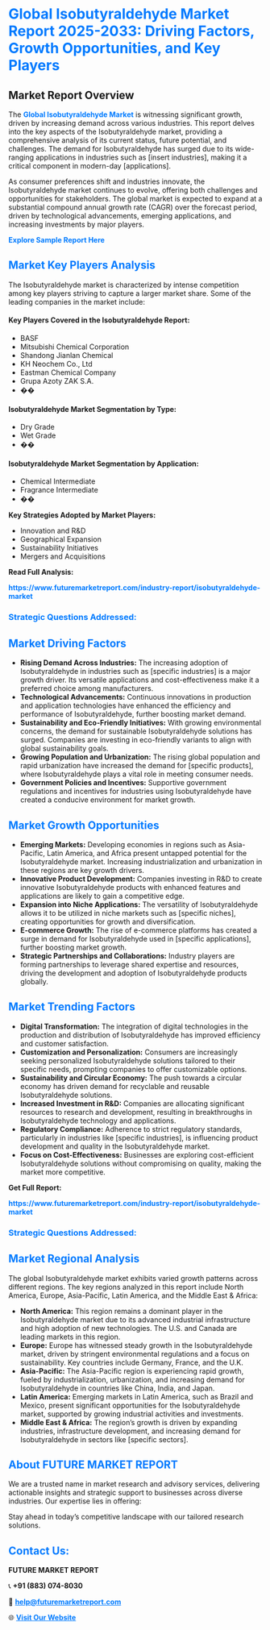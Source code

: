 <h1 style="color: #007BFF;">Global Isobutyraldehyde Market Report 2025-2033: Driving Factors, Growth Opportunities, and Key Players</h1>

<section id="overview">
<h2>Market Report Overview</h2>
<p>The <a href="https://www.futuremarketreport.com/industry-report/isobutyraldehyde-market" style="color: #007BFF; text-decoration: none;"><strong>Global Isobutyraldehyde Market</strong></a> is witnessing significant growth, driven by increasing demand across various industries. This report delves into the key aspects of the Isobutyraldehyde market, providing a comprehensive analysis of its current status, future potential, and challenges. The demand for Isobutyraldehyde has surged due to its wide-ranging applications in industries such as [insert industries], making it a critical component in modern-day [applications].</p>
<p>As consumer preferences shift and industries innovate, the Isobutyraldehyde market continues to evolve, offering both challenges and opportunities for stakeholders. The global market is expected to expand at a substantial compound annual growth rate (CAGR) over the forecast period, driven by technological advancements, emerging applications, and increasing investments by major players.</p>
</section>

<section id="overview">
<p><a href="https://www.futuremarketreport.com/request-sample/reportId=113940" style="color: #007BFF; text-decoration: none;"><strong>Explore Sample Report Here</strong></a></p>
</section>

<section id="key-players">
<h2 style="color: #007BFF;">Market Key Players Analysis</h2>
<p>The Isobutyraldehyde market is characterized by intense competition among key players striving to capture a larger market share. Some of the leading companies in the market include:</p>
<h4>Key Players Covered in the Isobutyraldehyde Report:</h4>
<ul><li>BASF</li><li>Mitsubishi Chemical Corporation</li><li>Shandong Jianlan Chemical</li><li>KH Neochem Co., Ltd</li><li>Eastman Chemical Company</li><li>Grupa Azoty ZAK S.A.</li><li>��</li></ul>
<h4>Isobutyraldehyde Market Segmentation by Type:</h4>
<ul><li>Dry Grade</li><li>Wet Grade</li><li>��</li></ul>

<h4>Isobutyraldehyde Market Segmentation by Application:</h4>
<ul><li>Chemical Intermediate</li><li>Fragrance Intermediate</li><li>��</li></ul>
<p><strong>Key Strategies Adopted by Market Players:</strong></p>
<ul>
<li>Innovation and R&D</li>
<li>Geographical Expansion</li>
<li>Sustainability Initiatives</li>
<li>Mergers and Acquisitions</li>
</ul>
</section>

<section>
<p><strong>Read Full Analysis: </strong></p><a href="https://www.futuremarketreport.com/industry-report/isobutyraldehyde-market" style="color: #007BFF; text-decoration: none;"><strong>https://www.futuremarketreport.com/industry-report/isobutyraldehyde-market</strong></a>
<h3 style="color: #007BFF;">Strategic Questions Addressed:</h3>
</section>

<section id="driving-factors">
<h2 style="color: #007BFF;">Market Driving Factors</h2>
<ul>
<li><strong>Rising Demand Across Industries:</strong> The increasing adoption of Isobutyraldehyde in industries such as [specific industries] is a major growth driver. Its versatile applications and cost-effectiveness make it a preferred choice among manufacturers.</li>
<li><strong>Technological Advancements:</strong> Continuous innovations in production and application technologies have enhanced the efficiency and performance of Isobutyraldehyde, further boosting market demand.</li>
<li><strong>Sustainability and Eco-Friendly Initiatives:</strong> With growing environmental concerns, the demand for sustainable Isobutyraldehyde solutions has surged. Companies are investing in eco-friendly variants to align with global sustainability goals.</li>
<li><strong>Growing Population and Urbanization:</strong> The rising global population and rapid urbanization have increased the demand for [specific products], where Isobutyraldehyde plays a vital role in meeting consumer needs.</li>
<li><strong>Government Policies and Incentives:</strong> Supportive government regulations and incentives for industries using Isobutyraldehyde have created a conducive environment for market growth.</li>
</ul>
</section>

<section id="growth-opportunities">
<h2 style="color: #007BFF;">Market Growth Opportunities</h2>
<ul>
<li><strong>Emerging Markets:</strong> Developing economies in regions such as Asia-Pacific, Latin America, and Africa present untapped potential for the Isobutyraldehyde market. Increasing industrialization and urbanization in these regions are key growth drivers.</li>
<li><strong>Innovative Product Development:</strong> Companies investing in R&D to create innovative Isobutyraldehyde products with enhanced features and applications are likely to gain a competitive edge.</li>
<li><strong>Expansion into Niche Applications:</strong> The versatility of Isobutyraldehyde allows it to be utilized in niche markets such as [specific niches], creating opportunities for growth and diversification.</li>
<li><strong>E-commerce Growth:</strong> The rise of e-commerce platforms has created a surge in demand for Isobutyraldehyde used in [specific applications], further boosting market growth.</li>
<li><strong>Strategic Partnerships and Collaborations:</strong> Industry players are forming partnerships to leverage shared expertise and resources, driving the development and adoption of Isobutyraldehyde products globally.</li>
</ul>
</section>

<section id="trending-factors">
<h2 style="color: #007BFF;">Market Trending Factors</h2>
<ul>
<li><strong>Digital Transformation:</strong> The integration of digital technologies in the production and distribution of Isobutyraldehyde has improved efficiency and customer satisfaction.</li>
<li><strong>Customization and Personalization:</strong> Consumers are increasingly seeking personalized Isobutyraldehyde solutions tailored to their specific needs, prompting companies to offer customizable options.</li>
<li><strong>Sustainability and Circular Economy:</strong> The push towards a circular economy has driven demand for recyclable and reusable Isobutyraldehyde solutions.</li>
<li><strong>Increased Investment in R&D:</strong> Companies are allocating significant resources to research and development, resulting in breakthroughs in Isobutyraldehyde technology and applications.</li>
<li><strong>Regulatory Compliance:</strong> Adherence to strict regulatory standards, particularly in industries like [specific industries], is influencing product development and quality in the Isobutyraldehyde market.</li>
<li><strong>Focus on Cost-Effectiveness:</strong> Businesses are exploring cost-efficient Isobutyraldehyde solutions without compromising on quality, making the market more competitive.</li>
</ul>
</section>

<section>
<p><strong>Get Full Report: </strong></p><a href="https://www.futuremarketreport.com/industry-report/isobutyraldehyde-market" style="color: #007BFF; text-decoration: none;"><strong>https://www.futuremarketreport.com/industry-report/isobutyraldehyde-market</strong></a>
<h3 style="color: #007BFF;">Strategic Questions Addressed:</h3>
</section>


<section id="regional-analysis">
<h2 style="color: #007BFF;">Market Regional Analysis</h2>
<p>The global Isobutyraldehyde market exhibits varied growth patterns across different regions. The key regions analyzed in this report include North America, Europe, Asia-Pacific, Latin America, and the Middle East & Africa:</p>
<ul>
<li><strong>North America:</strong> This region remains a dominant player in the Isobutyraldehyde market due to its advanced industrial infrastructure and high adoption of new technologies. The U.S. and Canada are leading markets in this region.</li>
<li><strong>Europe:</strong> Europe has witnessed steady growth in the Isobutyraldehyde market, driven by stringent environmental regulations and a focus on sustainability. Key countries include Germany, France, and the U.K.</li>
<li><strong>Asia-Pacific:</strong> The Asia-Pacific region is experiencing rapid growth, fueled by industrialization, urbanization, and increasing demand for Isobutyraldehyde in countries like China, India, and Japan.</li>
<li><strong>Latin America:</strong> Emerging markets in Latin America, such as Brazil and Mexico, present significant opportunities for the Isobutyraldehyde market, supported by growing industrial activities and investments.</li>
<li><strong>Middle East & Africa:</strong> The region’s growth is driven by expanding industries, infrastructure development, and increasing demand for Isobutyraldehyde in sectors like [specific sectors].</li>
</ul>
</section>

<footer>
<h2 style="color: #007BFF;">About FUTURE MARKET REPORT</h2>
<p>We are a trusted name in market research and advisory services, delivering actionable insights and strategic support to businesses across diverse industries. Our expertise lies in offering:</p>

<p>Stay ahead in today’s competitive landscape with our tailored research solutions.</p>

<h2 style="color: #007BFF;">Contact Us:</h2>
<p><strong>FUTURE MARKET REPORT</strong></p>
<p>📞 <strong>+91 (883) 074-8030</strong></p>
<p>📧 <strong><a href="mailto:help@futuremarketreport.com" style="color: #007BFF;">help@futuremarketreport.com</a></strong></p>
<p>🌐 <strong><a href="https://www.futuremarketreport.com/" style="color: #007BFF;">Visit Our Website</a></strong></p>
</footer>